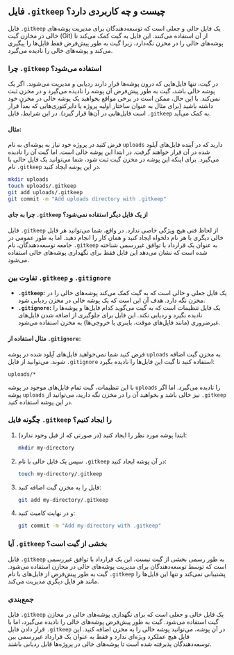 ## فایل `.gitkeep` چیست و چه کاربردی دارد؟

فایل `.gitkeep` یک فایل خالی و جعلی است که توسعه‌دهندگان برای مدیریت پوشه‌های خالی در مخازن گیت (Git) از آن استفاده می‌کنند. این فایل به گیت کمک می‌کند تا پوشه‌های خالی را در مخزن نگه‌دارد، زیرا گیت به طور پیش‌فرض فقط فایل‌ها را پیگیری می‌کند و پوشه‌های خالی را نادیده می‌گیرد.

### چرا `.gitkeep` استفاده می‌شود؟

در گیت، تنها فایل‌هایی که درون پوشه‌ها قرار دارند ردیابی و مدیریت می‌شوند. اگر یک پوشه خالی باشد، گیت به طور پیش‌فرض آن پوشه را نادیده می‌گیرد و در مخزن ثبت نمی‌کند. با این حال، ممکن است در برخی مواقع بخواهید یک پوشه خالی در مخزن خود داشته باشید (برای مثال به عنوان ساختار اولیه پروژه یا دایرکتوری‌هایی که بعداً قرار است فایل‌هایی در آن‌ها قرار گیرد). در این شرایط، فایل `.gitkeep` به کمک می‌آید.

#### مثال:

فرض کنید در پروژه خود نیاز به پوشه‌ای به نام `uploads` دارید که در آینده فایل‌های آپلود شده در آن قرار خواهند گرفت. در ابتدا این پوشه خالی است، اما گیت آن را نادیده می‌گیرد. برای اینکه این پوشه در مخزن گیت ثبت شود، شما می‌توانید یک فایل خالی با نام `.gitkeep` در این پوشه ایجاد کنید.

```bash
mkdir uploads
touch uploads/.gitkeep
git add uploads/.gitkeep
git commit -m "Add uploads directory with .gitkeep"
```

#### چرا به جای `.gitkeep` از یک فایل دیگر استفاده نمی‌شود؟

فایل `.gitkeep` از لحاظ فنی هیچ ویژگی خاصی ندارد. در واقع، شما می‌توانید هر فایل خالی دیگری با هر نام دلخواه ایجاد کنید و همان کار را انجام دهید. اما به طور عمومی در جامعه توسعه‌دهندگان، نام `.gitkeep` به عنوان یک قرارداد یا توافق غیررسمی شناخته شده است که نشان می‌دهد این فایل فقط برای نگهداری پوشه‌های خالی استفاده می‌شود.

### تفاوت بین `.gitkeep` و `.gitignore`

- **`.gitkeep`:** یک فایل جعلی و خالی است که به گیت کمک می‌کند پوشه‌های خالی را در مخزن نگه دارد. هدف آن این است که یک پوشه خالی در مخزن ردیابی شود.
- **`.gitignore`:** یک فایل تنظیمات است که به گیت می‌گوید کدام فایل‌ها و پوشه‌ها را نادیده بگیرد و ردیابی نکند. این فایل برای جلوگیری از اضافه شدن فایل‌های غیرضروری (مانند فایل‌های موقت، باینری یا خروجی‌ها) به مخزن استفاده می‌شود.

#### مثال استفاده از `.gitignore`:

فرض کنید شما نمی‌خواهید فایل‌های آپلود شده در پوشه `uploads` به مخزن گیت اضافه شوند. می‌توانید از فایل `.gitignore` استفاده کنید تا گیت این فایل‌ها را نادیده بگیرد:

```plaintext
uploads/*
```

با این تنظیمات، گیت تمام فایل‌های موجود در پوشه `uploads` را نادیده می‌گیرد. اما اگر پوشه `uploads` نیز خالی باشد و بخواهید آن را در مخزن نگه دارید، می‌توانید از `.gitkeep` در این پوشه استفاده کنید.

### چگونه فایل `.gitkeep` را ایجاد کنیم؟

1. ابتدا پوشه مورد نظر را ایجاد کنید (در صورتی که از قبل وجود ندارد):

   ```bash
   mkdir my-directory
   ```

2. سپس یک فایل خالی با نام `.gitkeep` در آن پوشه ایجاد کنید:

   ```bash
   touch my-directory/.gitkeep
   ```

3. فایل را به مخزن گیت اضافه کنید:

   ```bash
   git add my-directory/.gitkeep
   ```

4. و در نهایت کامیت کنید:
   ```bash
   git commit -m "Add my-directory with .gitkeep"
   ```

### آیا `.gitkeep` بخشی از گیت است؟

فایل `.gitkeep` به طور رسمی بخشی از گیت نیست. این یک قرارداد یا توافق غیررسمی است که توسط توسعه‌دهندگان برای مدیریت پوشه‌های خالی در مخازن استفاده می‌شود. گیت به طور پیش‌فرض از فایل‌های با نام `.gitkeep` پشتیبانی نمی‌کند و تنها این فایل‌ها را مانند هر فایل دیگری مدیریت می‌کند.

### جمع‌بندی

فایل `.gitkeep` یک فایل خالی و جعلی است که برای نگهداری پوشه‌های خالی در مخازن گیت استفاده می‌شود. گیت به طور پیش‌فرض پوشه‌های خالی را نادیده می‌گیرد، اما با قرار دادن فایل `.gitkeep` در آن پوشه، می‌توانید پوشه خالی را به مخزن اضافه کنید. این فایل هیچ عملکرد ویژه‌ای ندارد و فقط به عنوان یک قرارداد غیررسمی بین توسعه‌دهندگان پذیرفته شده است تا پوشه‌های خالی در پروژه‌ها قابل ردیابی باشند.
